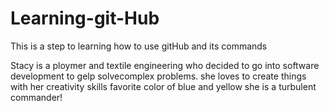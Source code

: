 # Learning-git-Hub
This is a step to learning how to use gitHub and its commands

Stacy is a ploymer and textile engineering who decided to go into software development to gelp solvecomplex problems.
she loves to create things with her creativity skills
favorite color of blue and yellow
she is a turbulent commander!
